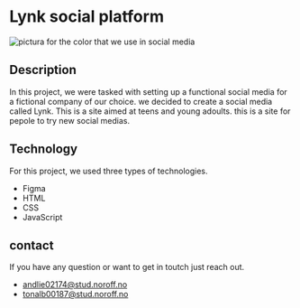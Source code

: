 # Lynk social platform 
![pictura for the color that we use in social media](https://images.unsplash.com/photo-1636533676978-d42e9f4a8231?q=80&w=2942&auto=format&fit=crop&ixlib=rb-4.0.3&ixid=M3wxMjA3fDB8MHxwaG90by1wYWdlfHx8fGVufDB8fHx8fA%3D%3D)
## Description
In this project, we were tasked with setting up a functional social media  for a fictional company of our choice. we decided to create a social media called Lynk. This is a site aimed at teens and young adoults.
this is a site for pepole to try new social medias.
  
## Technology
For this project, we used three types of technologies.
+ Figma
+ HTML
+ CSS
+ JavaScript

## contact 
If you have any question or want to get in toutch just reach out. 
+ andlie02174@stud.noroff.no
+ tonalb00187@stud.noroff.no
